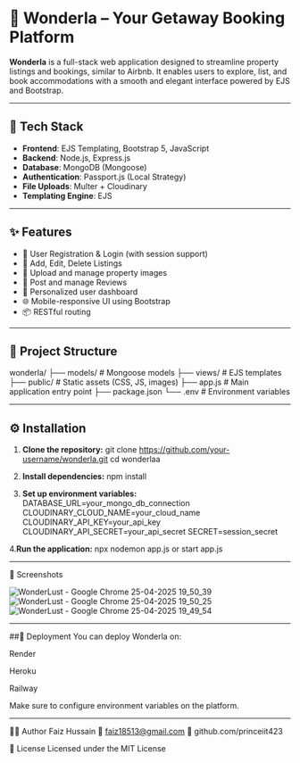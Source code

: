 # 🏡 Wonderla – Your Getaway Booking Platform

**Wonderla** is a full-stack web application designed to streamline property listings and bookings, similar to Airbnb. It enables users to explore, list, and book accommodations with a smooth and elegant interface powered by EJS and Bootstrap.

---

## 🔧 Tech Stack

- **Frontend**: EJS Templating, Bootstrap 5, JavaScript
- **Backend**: Node.js, Express.js
- **Database**: MongoDB (Mongoose)
- **Authentication**: Passport.js (Local Strategy)
- **File Uploads**: Multer + Cloudinary
- **Templating Engine**: EJS

---

## ✨ Features

- 📝 User Registration & Login (with session support)
- 📍 Add, Edit, Delete Listings
- 📸 Upload and manage property images
- 💬 Post and manage Reviews
- 🧑 Personalized user dashboard
- 🌐 Mobile-responsive UI using Bootstrap
- 📦 RESTful routing

---

## 📂 Project Structure

wonderla/ ├── models/ # Mongoose models
├── views/ # EJS templates 
├── public/ # Static assets (CSS, JS, images)
├── app.js # Main application entry point
├── package.json 
└── .env # Environment variables


---

## ⚙️ Installation

1. **Clone the repository:**
git clone https://github.com/your-username/wonderla.git
cd wonderlaa

2. **Install dependencies:**
npm install

3. **Set up environment variables:**
DATABASE_URL=your_mongo_db_connection
CLOUDINARY_CLOUD_NAME=your_cloud_name
CLOUDINARY_API_KEY=your_api_key
CLOUDINARY_API_SECRET=your_api_secret
SECRET=session_secret

4.**Run the application:**
npx nodemon app.js or start app.js

----------------------------------------------------------
📸 Screenshots

![WonderLust - Google Chrome 25-04-2025 19_50_39](https://github.com/user-attachments/assets/8ee568d4-58d9-4ad1-91c0-e295107faaa0)
![WonderLust - Google Chrome 25-04-2025 19_50_25](https://github.com/user-attachments/assets/4879678c-dcc9-4329-a791-6480ae9c1e45)
![WonderLust - Google Chrome 25-04-2025 19_49_54](https://github.com/user-attachments/assets/aa0f83df-71b5-48e8-9a78-abc6352d05ac)

-----------------------------------------------------------
##🚀 Deployment
You can deploy Wonderla on:

Render

Heroku

Railway

Make sure to configure environment variables on the platform.

-----------------------------------------------------------
🧑‍💻 Author
Faiz Hussain
📧 faiz18513@gmail.com
🔗 github.com/princeiit423

📄 License
Licensed under the MIT License
